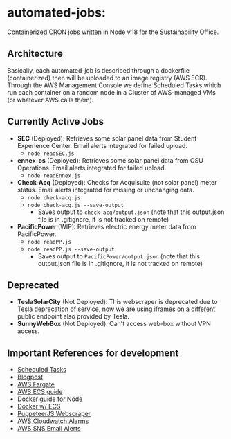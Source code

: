 # automated-jobs:
Containerized CRON jobs written in Node v.18 for the Sustainability Office.

## Architecture
Basically, each automated-job is described through a dockerfile (containerized) then will be uploaded to an image registry (AWS ECR).
Through the AWS Management Console we define Scheduled Tasks which run each container on a random node in a Cluster of AWS-managed VMs (or 
whatever AWS calls them).

## Currently Active Jobs
 - **SEC** (Deployed): Retrieves some solar panel data from  Student Experience Center. Email alerts integrated for failed upload.
   - `node readSEC.js`
 - **ennex-os** (Deployed): Retrieves some solar panel data from OSU Operations. Email alerts integrated for failed upload.
   - `node readEnnex.js`
 - **Check-Acq** (Deployed): Checks for Acquisuite (not solar panel) meter status. Email alerts integrated for missing or unchanging data.
    - `node check-acq.js`
    - `node check-acq.js --save-output`
        - Saves output to `check-acq/output.json` (note that this output.json file is in .gitignore, it is not tracked on remote)
 - **PacificPower** (WIP): Retrieves electric energy meter data from PacificPower.
    - `node readPP.js`
    - `node readPP.js --save-output`
        - Saves output to `PacificPower/output.json` (note that this output.json file is in .gitignore, it is not tracked on remote)

 ## Deprecated
 - **TeslaSolarCity** (Not Deployed): This webscraper is deprecated due to Tesla deprecation of service, now we are using iframes on a different public endpoint also provided by Tesla.
 - **SunnyWebBox** (Not Deployed): Can't access web-box without VPN access.

## Important References for development
 - [Scheduled Tasks](https://docs.aws.amazon.com/AmazonECS/latest/developerguide/scheduled_tasks.html)
 - [Blogpost](https://aws.amazon.com/blogs/containers/deploy-applications-on-amazon-ecs-using-docker-compose/)
 - [AWS Fargate](https://aws.amazon.com/fargate/getting-started/)
 - [AWS ECS guide](https://docs.aws.amazon.com/AmazonECS/latest/developerguide/Welcome.html) 
 - [Docker guide for Node](https://docs.docker.com/language/nodejs/)
 - [Docker w/ ECS](https://docs.docker.com/cloud/ecs-integration/)
 - [PuppeteerJS Webscraper](https://pptr.dev/)
 - [AWS Cloudwatch Alarms](https://docs.aws.amazon.com/AmazonCloudWatch/latest/monitoring/AlarmThatSendsEmail.html)
 - [AWS SNS Email Alerts](https://docs.aws.amazon.com/sns/latest/dg/sns-email-notifications.html)

